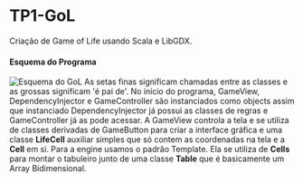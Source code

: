 # TP1-GoL
Criação de Game of Life usando Scala e LibGDX.

#### Esquema do Programa
![Esquema do GoL](http://i67.tinypic.com/2a4o3nn.png)
As setas finas significam chamadas entre as classes e as grossas significam 'é pai de'. No início do programa, GameView, DependencyInjector e GameController são instanciados como objects assim que instanciado DependencyInjector já possui as classes de regras e GameController já as pode acessar. A GameView controla a tela e se utiliza de classes derivadas de GameButton para criar a interface gráfica e uma classe **LifeCell** auxiliar simples que só contem as coordenadas na tela e a **Cell** em si. Para a engine usamos o padrão Template. Ela se utiliza de **Cells** para montar o tabuleiro junto de uma classe **Table** que é basicamente um Array Bidimensional.
